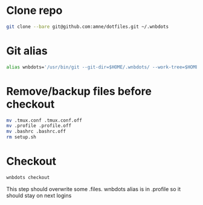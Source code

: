 # Clone repo

```bash
git clone --bare git@github.com:amne/dotfiles.git ~/.wnbdots
```


# Git alias

```bash
alias wnbdots='/usr/bin/git --git-dir=$HOME/.wnbdots/ --work-tree=$HOME'
```

# Remove/backup files before checkout

```bash
mv .tmux.conf .tmux.conf.off
mv .profile .profile.off
mv .bashrc .bashrc.off
rm setup.sh
```

# Checkout

```bash
wnbdots checkout
```

This step should overwrite some .files. wnbdots alias is in .profile so it should stay on next logins

